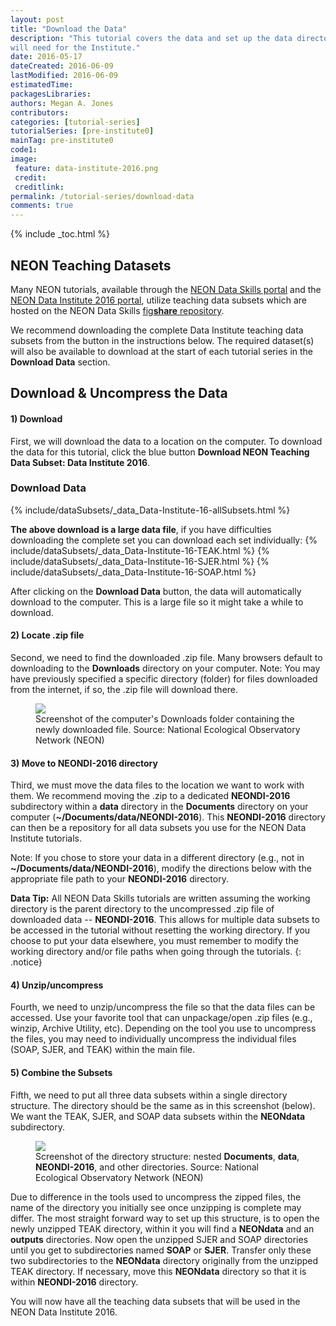 ```yaml
---
layout: post
title: "Download the Data"
description: "This tutorial covers the data and set up the data directory you 
will need for the Institute."
date: 2016-05-17
dateCreated: 2016-06-09
lastModified: 2016-06-09
estimatedTime: 
packagesLibraries:
authors: Megan A. Jones
contributors:
categories: [tutorial-series]
tutorialSeries: [pre-institute0]
mainTag: pre-institute0
code1: 
image:
 feature: data-institute-2016.png
 credit:
 creditlink:
permalink: /tutorial-series/download-data
comments: true
---
```



{% include _toc.html %}

## NEON Teaching Datasets
Many NEON tutorials, available through the 
[NEON Data Skills portal](http://www.NEONdataskills.org) and the 
[NEON Data Institute 2016 portal](http://neon-workwithdata.github.io/neon-data-institute-2016/),
utilize teaching data subsets which are hosted on the NEON Data Skills 
<a href="https://figshare.com/authors/NEON_Data_Skills_Teaching_Data_Subsets/834136" target="_blank">fig**share** repository</a>. 

We recommend downloading the complete Data Institute teaching data subsets from the 
button in the instructions below. 
The required dataset(s) will also be available to download at the start of each 
tutorial series in the **Download Data** section. 

## Download & Uncompress the Data

#### 1) Download
First, we will download the data to a location on the computer. To download the 
data for this tutorial, click the blue button **Download NEON Teaching Data 
Subset: Data Institute 2016**. 


<div id="objectives" markdown="1">


### Download Data
{% include/dataSubsets/_data_Data-Institute-16-allSubsets.html %}

**The above download is a large data file**, if you have difficulties 
downloading the complete set you can download each set individually: 
{% include/dataSubsets/_data_Data-Institute-16-TEAK.html %}
{% include/dataSubsets/_data_Data-Institute-16-SJER.html %}
{% include/dataSubsets/_data_Data-Institute-16-SOAP.html %}


</div>

After clicking on the **Download Data** button, the data will automatically 
download to the computer. This is a large file so it might take a while to 
download. 

#### 2) Locate .zip file
Second, we need to find the downloaded .zip file. Many browsers default to 
downloading to the **Downloads** directory on your computer. 
Note: You may have previously specified a specific directory (folder) for files
downloaded from the internet, if so, the .zip file will download there. 

<figure>
	 <a href="{{ site.baseurl }}/images/pre-institute-content/pre-institute0-setup/DI16-Download_AllSets.png">
	 <img src="{{ site.baseurl }}/images/pre-institute-content/pre-institute0-setup/DI16-Download_AllSets.png"></a>
	 <figcaption> Screenshot of the computer's Downloads folder containing the
	 newly downloaded file. Source: National Ecological
	 Observatory Network (NEON) 
	 </figcaption>
</figure> 

#### 3) Move to **NEONDI-2016** directory
Third, we must move the data files to the location we want to work with them. 
We recommend moving the .zip to a dedicated **NEONDI-2016** subdirectory within a 
**data** directory in the
**Documents** directory on your computer (**~/Documents/data/NEONDI-2016**). This 
**NEONDI-2016** directory can then be a repository for all data subsets you use 
for the NEON Data Institute tutorials. 

Note: If you chose to store your data in 
a different directory (e.g., not in **~/Documents/data/NEONDI-2016**), modify 
the directions below with the appropriate file path to your **NEONDI-2016** 
directory. 


<i class="fa fa-star"></i> **Data Tip:** All NEON Data Skills tutorials are
written assuming the working directory is the parent directory to the 
uncompressed .zip file of downloaded data -- **NEONDI-2016**. This allows for multiple data 
subsets to be accessed in the tutorial without resetting the working directory. 
If you choose to put your data elsewhere, you must remember to modify the working 
directory and/or file paths when going through the tutorials. 
{: .notice}

#### 4) Unzip/uncompress
Fourth, we need to unzip/uncompress the file so that the data files can be 
accessed. Use your favorite tool that can unpackage/open .zip files (e.g.,
winzip, Archive Utility, etc). Depending on the tool you use to uncompress the files,
you may need to individually uncompress the individual files (SOAP, SJER, and TEAK)
within the main file. 


#### 5) Combine the Subsets
Fifth, we need to put all three data subsets within a single directory structure. 
The directory should be the same as in this screenshot (below). We want the TEAK,
SJER, and SOAP data subsets within the **NEONdata** subdirectory. 

<figure>
	 <a href="{{ site.baseurl }}/images/pre-institute-content/pre-institute0-setup/AllSets_FileStructureScreenShot.png">
	 <img src="{{ site.baseurl }}/images/pre-institute-content/pre-institute0-setup/AllSets_FileStructureScreenShot.png"></a>
	 <figcaption> Screenshot of the <b></b> directory structure: nested 
	 <b>Documents</b>, <b>data</b>, <b>NEONDI-2016</b>, and other 
	 directories. Source: National Ecological Observatory Network
	 (NEON) 
	 </figcaption>
</figure> 

Due to difference in the tools used to uncompress the zipped files, the name of 
the directory you initially see once unzipping is complete may differ. The most straight 
forward way to set up this structure, is to open the newly 
unzipped TEAK directory, within it you will find a **NEONdata** and an **outputs** 
directories. Now open the unzipped SJER and SOAP directories until you get to 
subdirectories named **SOAP** or **SJER**. Transfer only these two subdirectories 
to the **NEONdata** directory originally from the unzipped TEAK directory. 
If necessary, move this **NEONdata** directory so that it is within **NEONDI-2016** 
directory. 


You will now have all the teaching data subsets that will be used in the NEON
Data Institute 2016. 
